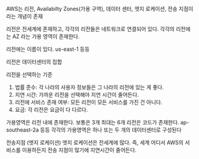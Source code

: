 AWS는 리전, Availabilty Zones(가용 구역), 데이터 센터, 엣지 로케이션, 전송 지점이라는 개념이 존재

리전은 전세계에 존재하고, 각각의 리전들은 네트워크로 연결되어 있다. 각각의 리전에는 AZ 라는 가용 영역이 존재한다.

리전에는 이름이 있다. us-east-1 등등

리전은 데이터센터의 집합

리전을 선택하는 기준
1. 법률 준수: 각 나라의 사용자 정보들은 그 나라의 리전에 있는 게 좋다.
2. 지연 시간: 가까운 리전을 선택해야 지연 시간이 줄어든다.
3. 리전에 서비스 존재 여부: 모든 리전이 모든 서비스를 가진 건 아니다.
4. 요금: 각 리전은 요금이 다 다르다.

가용영역은 리전 내에 존재한다. 보통은 3개 최대는 6개
리전은 코드가 존재한다. ap-southeast-2a 등등
각각의 가용영역은 하나 또는 두 개의 데이터센터로 구성된다

전송지점 (엣지 로케이션)
엣지 로케이션은 전세계에 많다. 즉, 세계 어디서 AWS의 서비스를 이용하든지 전송 지점이 많기에 지연시간이 줄어든다.